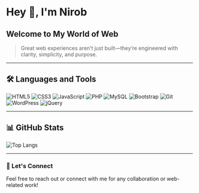 # Hey 👋, I'm Nirob  
## Welcome to My World of Web  
> Great web experiences aren’t just built—they’re engineered with clarity, simplicity, and purpose.

---

## 🛠️ Languages and Tools

![HTML5](https://img.shields.io/badge/-HTML5-E34F26?logo=html5&logoColor=fff&style=flat)
![CSS3](https://img.shields.io/badge/-CSS3-1572B6?logo=css3&logoColor=fff&style=flat)
![JavaScript](https://img.shields.io/badge/-JavaScript-F7DF1E?logo=javascript&logoColor=000&style=flat)
![PHP](https://img.shields.io/badge/-PHP-777BB4?logo=php&logoColor=fff&style=flat)
![MySQL](https://img.shields.io/badge/-MySQL-4479A1?logo=mysql&logoColor=fff&style=flat)
![Bootstrap](https://img.shields.io/badge/-Bootstrap-7952B3?logo=bootstrap&logoColor=fff&style=flat)
![Git](https://img.shields.io/badge/-Git-F05032?logo=git&logoColor=fff&style=flat)
![WordPress](https://img.shields.io/badge/-WordPress-21759B?logo=wordpress&logoColor=fff&style=flat)
![jQuery](https://img.shields.io/badge/-jQuery-0769AD?logo=jquery&logoColor=fff&style=flat)

---

## 📊 GitHub Stats

![Top Langs](https://github-readme-stats.vercel.app/api/top-langs/?username=Risad212&layout=compact&theme=radical)

---

### 🔗 Let's Connect
Feel free to reach out or connect with me for any collaboration or web-related work!
